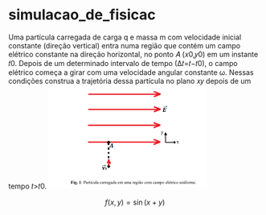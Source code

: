 # simulacao_de_fisicac
Uma partícula carregada de carga q e massa m com velocidade inicial constante (direção vertical) entra numa região que contém um campo elétrico constante na direção horizontal,
no ponto 𝐴 (𝑥0,𝑦0) em um instante 𝑡0. Depois de um determinado intervalo de tempo (∆𝑡=𝑡−𝑡0), o campo elétrico começa a girar com uma velocidade angular constante ω. Nessas
condições construa a trajetória dessa partícula no plano 𝑥𝑦 depois de um tempo 𝑡>𝑡0.
![Alt text](imagens/1.png "imagem 1")

$$
   f(x,y) = \sin(x+y)
$$
